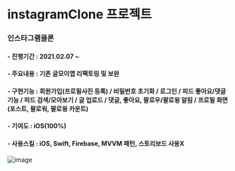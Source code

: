 # instagramClone 프로젝트

### 인스타그램클론 
#### - 진행기간 : 2021.02.07 ~ 
#### - 주요내용 : 기존 글모이앱 리팩토링 및 보완
#### - 구현기능 : 회원가입(프로필사진 등록) / 비밀번호 초기화 / 로그인 / 피드 좋아요/댓글 기능 / 피드 검색/모아보기 / 글 업로드 / 댓글, 좋아요, 팔로우/팔로윙 알림 / 프로필 화면(포스트, 팔로워, 팔로윙 카운트) 
#### - 기여도 : iOS(100%)
#### - 사용스킬 : iOS, Swift, Firebase, MVVM 패턴, 스토리보드 사용X


![image](https://user-images.githubusercontent.com/55137069/109421934-c48a4100-7a1c-11eb-9d92-f17c44c458d2.png)
